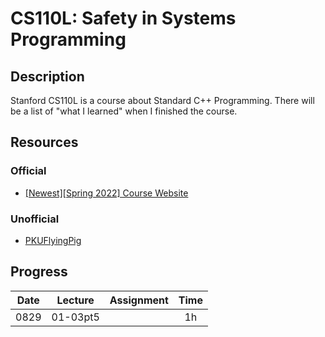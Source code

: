 # CS110L: Safety in Systems Programming

## Description

Stanford CS110L is a course about Standard C++ Programming. There will be a list of "what I learned" when I finished the course.

## Resources

### Official

- [[Newest][Spring 2022] Course Website](http://web.stanford.edu/class/cs106l/index.html)

### Unofficial

- [PKUFlyingPig](https://github.com/PKUFlyingPig/CS106L)

## Progress

|Date   |Lecture    |Assignment |Time   |
|:-:    |:-:        |:-:        |:-:    |
|0829   |01-03pt5   |           |1h     |